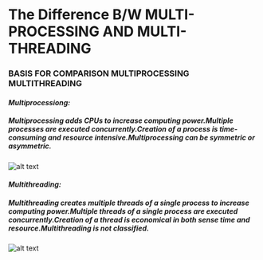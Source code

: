 # The Difference B/W MULTI-PROCESSING AND MULTI-THREADING

### BASIS FOR COMPARISON	MULTIPROCESSING	MULTITHREADING

#### ***Multiprocessiong:***

#####  Multiprocessing adds CPUs to increase computing power.Multiple processes are executed concurrently.Creation of a process is time-consuming and resource intensive.Multiprocessing can be symmetric or asymmetric.
 
![alt text](https://github.com/Harishussain605/ArticalonMicroservices/blob/master/multiprocessing.jpg"Multiprocessing")




#### ***Multithreading:***

#####  Multithreading creates multiple threads of a single process to increase computing power.Multiple threads of a single process are executed concurrently.Creation of a thread is economical in both sense time and resource.Multithreading is not classified.
 
![alt text](https://github.com/Harishussain605/ArticalonMicroservices/blob/master/multithreading.jpg"Multithreading")

